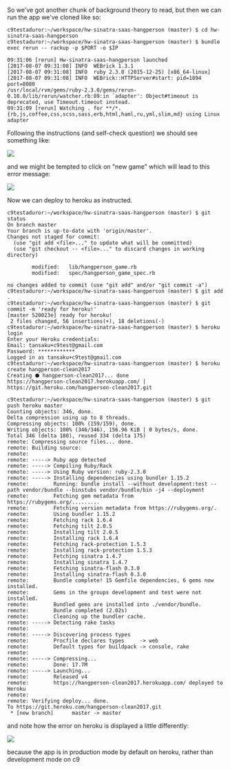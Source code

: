So we've got another chunk of background theory to read, but then we can run the app we've cloned like so:

```
c9testaduror:~/workspace/hw-sinatra-saas-hangperson (master) $ cd hw-sinatra-saas-hangperson
c9testaduror:~/workspace/hw-sinatra-saas-hangperson (master) $ bundle exec rerun -- rackup -p $PORT -o $IP

09:31:06 [rerun] Hw-sinatra-saas-hangperson launched
[2017-08-07 09:31:08] INFO  WEBrick 1.3.1
[2017-08-07 09:31:08] INFO  ruby 2.3.0 (2015-12-25) [x86_64-linux]
[2017-08-07 09:31:08] INFO  WEBrick::HTTPServer#start: pid=1894 port=8080
/usr/local/rvm/gems/ruby-2.3.0/gems/rerun-0.10.0/lib/rerun/watcher.rb:89:in `adapter': Object#timeout is deprecated, use Timeout.timeout instead.
09:31:09 [rerun] Watching . for **/*.{rb,js,coffee,css,scss,sass,erb,html,haml,ru,yml,slim,md} using Linux adapter
```

Following the instructions (and self-check question) we should see something like:

![](https://www.dropbox.com/s/wgldhv21dkw4y9k/Screenshot%202017-08-07%2018.33.40.png?dl=1)

and we might be tempted to click on "new game" which will lead to this error message:

![](https://www.dropbox.com/s/gjjmziyb5qgavaf/Screenshot%202017-08-07%2018.34.01.png?dl=1)

Now we can deploy to heroku as instructed.

```
c9testaduror:~/workspace/hw-sinatra-saas-hangperson (master) $ git status
On branch master
Your branch is up-to-date with 'origin/master'.
Changes not staged for commit:
  (use "git add <file>..." to update what will be committed)
  (use "git checkout -- <file>..." to discard changes in working directory)

        modified:   lib/hangperson_game.rb
        modified:   spec/hangperson_game_spec.rb

no changes added to commit (use "git add" and/or "git commit -a")
c9testaduror:~/workspace/hw-sinatra-saas-hangperson (master) $ git add .
c9testaduror:~/workspace/hw-sinatra-saas-hangperson (master) $ git commit -m 'ready for heroku!'
[master 520023e] ready for heroku!
 2 files changed, 56 insertions(+), 18 deletions(-)
c9testaduror:~/workspace/hw-sinatra-saas-hangperson (master) $ heroku login
Enter your Heroku credentials:
Email: tansaku+c9test@gmail.com
Password: ************
Logged in as tansaku+c9test@gmail.com
c9testaduror:~/workspace/hw-sinatra-saas-hangperson (master) $ heroku create hangperson-clean2017
Creating ⬢ hangperson-clean2017... done
https://hangperson-clean2017.herokuapp.com/ | https://git.heroku.com/hangperson-clean2017.git
```

```
c9testaduror:~/workspace/hw-sinatra-saas-hangperson (master) $ git push heroku master
Counting objects: 346, done.
Delta compression using up to 8 threads.
Compressing objects: 100% (159/159), done.
Writing objects: 100% (346/346), 156.96 KiB | 0 bytes/s, done.
Total 346 (delta 180), reused 334 (delta 175)
remote: Compressing source files... done.
remote: Building source:
remote: 
remote: -----> Ruby app detected
remote: -----> Compiling Ruby/Rack
remote: -----> Using Ruby version: ruby-2.3.0
remote: -----> Installing dependencies using bundler 1.15.2
remote:        Running: bundle install --without development:test --path vendor/bundle --binstubs vendor/bundle/bin -j4 --deployment
remote:        Fetching gem metadata from https://rubygems.org/.........
remote:        Fetching version metadata from https://rubygems.org/.
remote:        Using bundler 1.15.2
remote:        Fetching rack 1.6.4
remote:        Fetching tilt 2.0.5
remote:        Installing tilt 2.0.5
remote:        Installing rack 1.6.4
remote:        Fetching rack-protection 1.5.3
remote:        Installing rack-protection 1.5.3
remote:        Fetching sinatra 1.4.7
remote:        Installing sinatra 1.4.7
remote:        Fetching sinatra-flash 0.3.0
remote:        Installing sinatra-flash 0.3.0
remote:        Bundle complete! 15 Gemfile dependencies, 6 gems now installed.
remote:        Gems in the groups development and test were not installed.
remote:        Bundled gems are installed into ./vendor/bundle.
remote:        Bundle completed (2.02s)
remote:        Cleaning up the bundler cache.
remote: -----> Detecting rake tasks
remote: 
remote: -----> Discovering process types
remote:        Procfile declares types     -> web
remote:        Default types for buildpack -> console, rake
remote: 
remote: -----> Compressing...
remote:        Done: 17.7M
remote: -----> Launching...
remote:        Released v4
remote:        https://hangperson-clean2017.herokuapp.com/ deployed to Heroku
remote: 
remote: Verifying deploy... done.
To https://git.heroku.com/hangperson-clean2017.git
 * [new branch]      master -> master
```

and note how the error on heroku is displayed a little differently:

![](https://www.dropbox.com/s/2mpf72lfpo7pkt1/Screenshot%202017-08-07%2018.42.47.png?dl=1)

because the app is in production mode by default on heroku, rather than development mode on c9


